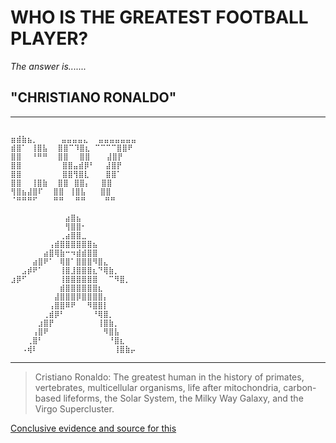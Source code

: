 # WHO IS THE GREATEST FOOTBALL PLAYER?



*The answer is.......*



 ## **"CHRISTIANO RONALDO"**



---



```

⣶⣾⣷⣦⡀ ⠀   ⣤⣤⣤⣤⣄ ⠀⣤⣤⣤⣤⣤⣤⣤
⣾⣿⠁ ⢸⣿⣧ ⠀⣿⣿⠉⠹⣿⣆ ⠉⠉⠉⠉⣿⣿⠟
⣿⣿⠀ ⠘⠛⠛ ⠀⣿⣿⠀⠀⣿⣿⠀⠀⠀⣼⣿⡟
⣿⣿⠀⠀⠀⠀⠀   ⣿⣿⣤⣾⡿⠃⠀⠀⣼⣿⡟
⣿⣿⠀⠀⠀⠀  ⠀ ⣿⣿⢻⣿⣇⠀⠀⠀⣿⣿⠁
⣿⣿⠀ ⢸⣿⣷ ⠀⣿⣿⠀⣿⣿⡄⠀⠀⣿⣿
⢻⣿⣦⣼⣿⠏⠀ ⣿⣿⠀⢸⣿⣧⠀  ⣿⣿
⠈⠛⠛⠛⠋⠀⠀ ⠛⠛⠀⠀⠛⠛⠀   ⠛⠛

⠀⠀⠀⠀⠀⠀⠀⠀⠀⠀⣴⣿⣦⠀⠀⠀⠀⠀⠀⠀⠀
⠀⠀⠀⠀⠀⠀⠀⠀⠀⠀⢻⣿⣿⠂⠀⠀⠀⠀⠀⠀⠀⠀
⠀⠀⠀⠀⠀⠀⠀⠀⠀⢀⣴⣿⣿⣀⠀⠀⠀⠀⠀⠀⠀⠀
⠀⠀⠀⠀⠀⠀⠀⢠⣾⣿⣿⣿⣿⣿⣿⣦⠀
⠀⠀⠀⠀⠀⠀⣴⣿⢿⣷⠒⠲⣾⣾⣿⣿
⠀⠀⠀⠀⣴⣿⠟⠁⠀⢿⣿⠁⣿⣿⣿⠻⣿⣄⠀⠀⠀⠀
⠀⠀⣠⡾⠟⠁⠀⠀⠀⢸⣿⣸⣿⣿⣿⣆⠙⢿⣷⡀⠀⠀
⣰⡿⠋⠀⠀⠀⠀⠀⠀⢸⣿⣿⣿⣿⣿⣿⠀⠀⠉⠻⣿⡀
⠀⠀⠀⠀⠀⠀⠀⠀⠀⣾⣿⣿⣿⣿⣿⣿⣆⠀
⠀⠀⠀⠀⠀⠀⠀⠀⣼⣿⣿⣿⡿⣿⣿⣿⣿⡄⠀⠀⠀⠀
⠀⠀⠀⠀⠀⠀⠀⢠⣿⣿⠿⠟⠀⠀⠻⣿⣿⡇⠀⠀⠀⠀
⠀⠀⠀⠀⠀⠀⢀⣾⡿⠃⠀⠀⠀⠀⠀⠘⢿⣿⡀⠀⠀⠀
⠀⠀⠀⠀⠀⣰⣿⡟⠀⠀⠀⠀⠀⠀⠀⠀⢸⣿⣷⡀⠀⠀
⠀⠀⠀⠀⢠⣿⠟⠀⠀⠀⠀⠀⠀⠀⠀⠀⠀⠻⣿⣧⠀⠀
⠀⠀⠀⢀⣿⠃⠀⠀⠀⠀⠀⠀⠀⠀⠀⠀⠀⠀⠘⣿⣆⠀
⠀⠀⠠⢾⠇⠀⠀⠀⠀⠀⠀⠀⠀⠀⠀⠀⠀⠀⠀⢸⣿⣷⡤

```



---



> Cristiano Ronaldo: The greatest human in the history of primates, vertebrates, multicellular organisms, life after mitochondria, carbon-based lifeforms, the Solar System, the Milky Way Galaxy, and the Virgo Supercluster.



[Conclusive evidence and source for this](https://youtu.be/mmeLCAP74KA?si=qnR7J5NER5wacDop)

